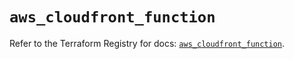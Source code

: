 # `aws_cloudfront_function`

Refer to the Terraform Registry for docs: [`aws_cloudfront_function`](https://registry.terraform.io/providers/hashicorp/aws/5.41.0/docs/resources/cloudfront_function).

